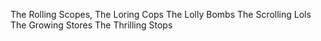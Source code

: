The Rolling Scopes,
The Loring Cops
The Lolly Bombs
The Scrolling Lols
The Growing Stores
The Thrilling Stops
